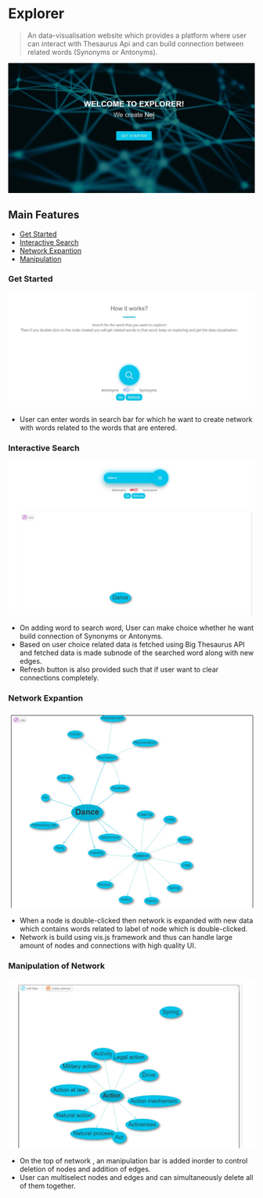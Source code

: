 # Explorer


> An data-visualisation website which provides a platform where user can interact with Thesaurus Api and can build connection between related words (Synonyms or Antonyms).

![Main Home Page](https://github.com/ethereal999/Explorer/blob/master/public/img/1.jpg)

## Main Features
- [Get Started](#get-started)
- [Interactive Search](#interactive-search)
- [Network Expantion](#network-expantion)
- [Manipulation](#manipulation-of-network)


### Get Started

![Get Started](https://github.com/ethereal999/Explorer/blob/master/public/img/2.jpg)

- User can enter words in search bar for which he want to create network with words related to the words that are entered.

### Interactive Search

![Interactive Search](https://github.com/ethereal999/Explorer/blob/master/public/img/3.jpg)

- On adding word to search word, User can make choice whether he want build connection of Synonyms or Antonyms.
- Based on user choice related data is fetched using Big Thesaurus API and fetched data is made subnode of the searched word along with new edges.
- Refresh button is also provided such that if user want to clear connections completely.

### Network Expantion
![Network Expantion](https://github.com/ethereal999/Explorer/blob/master/public/img/4.jpg)

- When a node is double-clicked then network is expanded with new data which contains words related to label of node which is double-clicked.
- Network is build using vis.js framework and thus can handle large amount of nodes and connections with high quality UI.

### Manipulation of Network
![Manipulation of Network](https://github.com/ethereal999/Explorer/blob/master/public/img/5.jpg)

- On the top of network , an manipulation bar is added inorder to control deletion of nodes and addition of edges.
- User can multiselect nodes and edges and can simultaneously delete all of them together.

